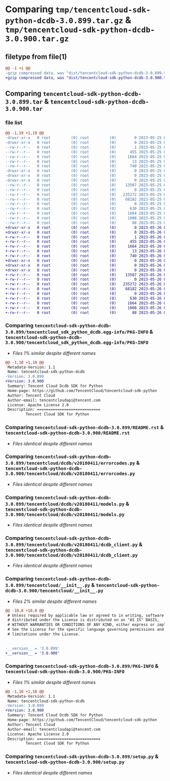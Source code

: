 # Comparing `tmp/tencentcloud-sdk-python-dcdb-3.0.899.tar.gz` & `tmp/tencentcloud-sdk-python-dcdb-3.0.900.tar.gz`

## filetype from file(1)

```diff
@@ -1 +1 @@
-gzip compressed data, was "dist/tencentcloud-sdk-python-dcdb-3.0.899.tar", last modified: Thu May 25 00:24:41 2023, max compression
+gzip compressed data, was "dist/tencentcloud-sdk-python-dcdb-3.0.900.tar", last modified: Fri May 26 02:16:48 2023, max compression
```

## Comparing `tencentcloud-sdk-python-dcdb-3.0.899.tar` & `tencentcloud-sdk-python-dcdb-3.0.900.tar`

### file list

```diff
@@ -1,19 +1,19 @@
-drwxr-xr-x   0 root         (0) root         (0)        0 2023-05-25 00:24:41.000000 tencentcloud-sdk-python-dcdb-3.0.899/
-drwxr-xr-x   0 root         (0) root         (0)        0 2023-05-25 00:24:41.000000 tencentcloud-sdk-python-dcdb-3.0.899/tencentcloud_sdk_python_dcdb.egg-info/
--rw-r--r--   0 root         (0) root         (0)        1 2023-05-25 00:24:41.000000 tencentcloud-sdk-python-dcdb-3.0.899/tencentcloud_sdk_python_dcdb.egg-info/dependency_links.txt
--rw-r--r--   0 root         (0) root         (0)      455 2023-05-25 00:24:41.000000 tencentcloud-sdk-python-dcdb-3.0.899/tencentcloud_sdk_python_dcdb.egg-info/SOURCES.txt
--rw-r--r--   0 root         (0) root         (0)     1664 2023-05-25 00:24:41.000000 tencentcloud-sdk-python-dcdb-3.0.899/tencentcloud_sdk_python_dcdb.egg-info/PKG-INFO
--rw-r--r--   0 root         (0) root         (0)       13 2023-05-25 00:24:41.000000 tencentcloud-sdk-python-dcdb-3.0.899/tencentcloud_sdk_python_dcdb.egg-info/top_level.txt
--rw-r--r--   0 root         (0) root         (0)      740 2023-05-25 00:24:41.000000 tencentcloud-sdk-python-dcdb-3.0.899/README.rst
-drwxr-xr-x   0 root         (0) root         (0)        0 2023-05-25 00:24:41.000000 tencentcloud-sdk-python-dcdb-3.0.899/tencentcloud/
-drwxr-xr-x   0 root         (0) root         (0)        0 2023-05-25 00:24:41.000000 tencentcloud-sdk-python-dcdb-3.0.899/tencentcloud/dcdb/
-drwxr-xr-x   0 root         (0) root         (0)        0 2023-05-25 00:24:41.000000 tencentcloud-sdk-python-dcdb-3.0.899/tencentcloud/dcdb/v20180411/
--rw-r--r--   0 root         (0) root         (0)    13507 2023-05-25 00:24:41.000000 tencentcloud-sdk-python-dcdb-3.0.899/tencentcloud/dcdb/v20180411/errorcodes.py
--rw-r--r--   0 root         (0) root         (0)        0 2023-05-25 00:24:41.000000 tencentcloud-sdk-python-dcdb-3.0.899/tencentcloud/dcdb/v20180411/__init__.py
--rw-r--r--   0 root         (0) root         (0)   235272 2023-05-25 00:24:41.000000 tencentcloud-sdk-python-dcdb-3.0.899/tencentcloud/dcdb/v20180411/models.py
--rw-r--r--   0 root         (0) root         (0)    68182 2023-05-25 00:24:41.000000 tencentcloud-sdk-python-dcdb-3.0.899/tencentcloud/dcdb/v20180411/dcdb_client.py
--rw-r--r--   0 root         (0) root         (0)        0 2023-05-25 00:24:41.000000 tencentcloud-sdk-python-dcdb-3.0.899/tencentcloud/dcdb/__init__.py
--rw-r--r--   0 root         (0) root         (0)      630 2023-05-25 00:24:41.000000 tencentcloud-sdk-python-dcdb-3.0.899/tencentcloud/__init__.py
--rw-r--r--   0 root         (0) root         (0)     1664 2023-05-25 00:24:41.000000 tencentcloud-sdk-python-dcdb-3.0.899/PKG-INFO
--rw-r--r--   0 root         (0) root         (0)     1008 2023-05-25 00:24:41.000000 tencentcloud-sdk-python-dcdb-3.0.899/setup.py
--rw-r--r--   0 root         (0) root         (0)       88 2023-05-25 00:24:41.000000 tencentcloud-sdk-python-dcdb-3.0.899/setup.cfg
+drwxr-xr-x   0 root         (0) root         (0)        0 2023-05-26 02:16:48.000000 tencentcloud-sdk-python-dcdb-3.0.900/
+drwxr-xr-x   0 root         (0) root         (0)        0 2023-05-26 02:16:48.000000 tencentcloud-sdk-python-dcdb-3.0.900/tencentcloud_sdk_python_dcdb.egg-info/
+-rw-r--r--   0 root         (0) root         (0)        1 2023-05-26 02:16:48.000000 tencentcloud-sdk-python-dcdb-3.0.900/tencentcloud_sdk_python_dcdb.egg-info/dependency_links.txt
+-rw-r--r--   0 root         (0) root         (0)      455 2023-05-26 02:16:48.000000 tencentcloud-sdk-python-dcdb-3.0.900/tencentcloud_sdk_python_dcdb.egg-info/SOURCES.txt
+-rw-r--r--   0 root         (0) root         (0)     1664 2023-05-26 02:16:48.000000 tencentcloud-sdk-python-dcdb-3.0.900/tencentcloud_sdk_python_dcdb.egg-info/PKG-INFO
+-rw-r--r--   0 root         (0) root         (0)       13 2023-05-26 02:16:48.000000 tencentcloud-sdk-python-dcdb-3.0.900/tencentcloud_sdk_python_dcdb.egg-info/top_level.txt
+-rw-r--r--   0 root         (0) root         (0)      740 2023-05-26 02:16:47.000000 tencentcloud-sdk-python-dcdb-3.0.900/README.rst
+drwxr-xr-x   0 root         (0) root         (0)        0 2023-05-26 02:16:48.000000 tencentcloud-sdk-python-dcdb-3.0.900/tencentcloud/
+drwxr-xr-x   0 root         (0) root         (0)        0 2023-05-26 02:16:48.000000 tencentcloud-sdk-python-dcdb-3.0.900/tencentcloud/dcdb/
+drwxr-xr-x   0 root         (0) root         (0)        0 2023-05-26 02:16:48.000000 tencentcloud-sdk-python-dcdb-3.0.900/tencentcloud/dcdb/v20180411/
+-rw-r--r--   0 root         (0) root         (0)    13507 2023-05-26 02:16:47.000000 tencentcloud-sdk-python-dcdb-3.0.900/tencentcloud/dcdb/v20180411/errorcodes.py
+-rw-r--r--   0 root         (0) root         (0)        0 2023-05-26 02:16:47.000000 tencentcloud-sdk-python-dcdb-3.0.900/tencentcloud/dcdb/v20180411/__init__.py
+-rw-r--r--   0 root         (0) root         (0)   235272 2023-05-26 02:16:47.000000 tencentcloud-sdk-python-dcdb-3.0.900/tencentcloud/dcdb/v20180411/models.py
+-rw-r--r--   0 root         (0) root         (0)    68182 2023-05-26 02:16:47.000000 tencentcloud-sdk-python-dcdb-3.0.900/tencentcloud/dcdb/v20180411/dcdb_client.py
+-rw-r--r--   0 root         (0) root         (0)        0 2023-05-26 02:16:47.000000 tencentcloud-sdk-python-dcdb-3.0.900/tencentcloud/dcdb/__init__.py
+-rw-r--r--   0 root         (0) root         (0)      630 2023-05-26 02:16:47.000000 tencentcloud-sdk-python-dcdb-3.0.900/tencentcloud/__init__.py
+-rw-r--r--   0 root         (0) root         (0)     1664 2023-05-26 02:16:48.000000 tencentcloud-sdk-python-dcdb-3.0.900/PKG-INFO
+-rw-r--r--   0 root         (0) root         (0)     1008 2023-05-26 02:16:47.000000 tencentcloud-sdk-python-dcdb-3.0.900/setup.py
+-rw-r--r--   0 root         (0) root         (0)       88 2023-05-26 02:16:48.000000 tencentcloud-sdk-python-dcdb-3.0.900/setup.cfg
```

### Comparing `tencentcloud-sdk-python-dcdb-3.0.899/tencentcloud_sdk_python_dcdb.egg-info/PKG-INFO` & `tencentcloud-sdk-python-dcdb-3.0.900/tencentcloud_sdk_python_dcdb.egg-info/PKG-INFO`

 * *Files 1% similar despite different names*

```diff
@@ -1,10 +1,10 @@
 Metadata-Version: 1.1
 Name: tencentcloud-sdk-python-dcdb
-Version: 3.0.899
+Version: 3.0.900
 Summary: Tencent Cloud Dcdb SDK for Python
 Home-page: https://github.com/TencentCloud/tencentcloud-sdk-python
 Author: Tencent Cloud
 Author-email: tencentcloudapi@tencent.com
 License: Apache License 2.0
 Description: ============================
         Tencent Cloud SDK for Python
```

### Comparing `tencentcloud-sdk-python-dcdb-3.0.899/README.rst` & `tencentcloud-sdk-python-dcdb-3.0.900/README.rst`

 * *Files identical despite different names*

### Comparing `tencentcloud-sdk-python-dcdb-3.0.899/tencentcloud/dcdb/v20180411/errorcodes.py` & `tencentcloud-sdk-python-dcdb-3.0.900/tencentcloud/dcdb/v20180411/errorcodes.py`

 * *Files identical despite different names*

### Comparing `tencentcloud-sdk-python-dcdb-3.0.899/tencentcloud/dcdb/v20180411/models.py` & `tencentcloud-sdk-python-dcdb-3.0.900/tencentcloud/dcdb/v20180411/models.py`

 * *Files identical despite different names*

### Comparing `tencentcloud-sdk-python-dcdb-3.0.899/tencentcloud/dcdb/v20180411/dcdb_client.py` & `tencentcloud-sdk-python-dcdb-3.0.900/tencentcloud/dcdb/v20180411/dcdb_client.py`

 * *Files identical despite different names*

### Comparing `tencentcloud-sdk-python-dcdb-3.0.899/tencentcloud/__init__.py` & `tencentcloud-sdk-python-dcdb-3.0.900/tencentcloud/__init__.py`

 * *Files 2% similar despite different names*

```diff
@@ -10,8 +10,8 @@
 # Unless required by applicable law or agreed to in writing, software
 # distributed under the License is distributed on an "AS IS" BASIS,
 # WITHOUT WARRANTIES OR CONDITIONS OF ANY KIND, either express or implied.
 # See the License for the specific language governing permissions and
 # limitations under the License.
 
 
-__version__ = '3.0.899'
+__version__ = '3.0.900'
```

### Comparing `tencentcloud-sdk-python-dcdb-3.0.899/PKG-INFO` & `tencentcloud-sdk-python-dcdb-3.0.900/PKG-INFO`

 * *Files 1% similar despite different names*

```diff
@@ -1,10 +1,10 @@
 Metadata-Version: 1.1
 Name: tencentcloud-sdk-python-dcdb
-Version: 3.0.899
+Version: 3.0.900
 Summary: Tencent Cloud Dcdb SDK for Python
 Home-page: https://github.com/TencentCloud/tencentcloud-sdk-python
 Author: Tencent Cloud
 Author-email: tencentcloudapi@tencent.com
 License: Apache License 2.0
 Description: ============================
         Tencent Cloud SDK for Python
```

### Comparing `tencentcloud-sdk-python-dcdb-3.0.899/setup.py` & `tencentcloud-sdk-python-dcdb-3.0.900/setup.py`

 * *Files identical despite different names*

